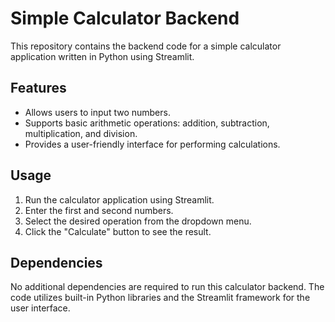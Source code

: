 # Simple Calculator Backend

This repository contains the backend code for a simple calculator application written in Python using Streamlit. 


## Features

- Allows users to input two numbers.
- Supports basic arithmetic operations: addition, subtraction, multiplication, and division.
- Provides a user-friendly interface for performing calculations.

## Usage

1. Run the calculator application using Streamlit.
2. Enter the first and second numbers.
3. Select the desired operation from the dropdown menu.
4. Click the "Calculate" button to see the result.

## Dependencies

No additional dependencies are required to run this calculator backend. 
The code utilizes built-in Python libraries and the Streamlit framework for the user interface. 
